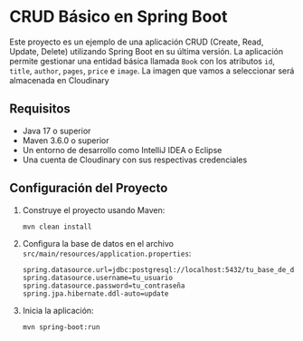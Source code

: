 # CRUD Básico en Spring Boot

Este proyecto es un ejemplo de una aplicación CRUD (Create, Read, Update, Delete) utilizando Spring Boot en su última versión. La aplicación permite gestionar una entidad básica llamada `Book` con los atributos `id`, `title`, `author`, `pages`, `price` e `image`. La imagen que vamos a seleccionar será almacenada en Cloudinary

## Requisitos

- Java 17 o superior
- Maven 3.6.0 o superior
- Un entorno de desarrollo como IntelliJ IDEA o Eclipse
- Una cuenta de Cloudinary con sus respectivas credenciales

## Configuración del Proyecto


1. Construye el proyecto usando Maven:
    ```bash
    mvn clean install
    ```

2. Configura la base de datos en el archivo `src/main/resources/application.properties`:
    ```properties
    spring.datasource.url=jdbc:postgresql://localhost:5432/tu_base_de_datos
    spring.datasource.username=tu_usuario
    spring.datasource.password=tu_contraseña
    spring.jpa.hibernate.ddl-auto=update
    ```

3. Inicia la aplicación:
    ```bash
    mvn spring-boot:run
    ```






